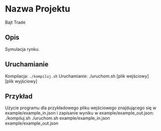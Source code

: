 # Nazwa Projektu
Bajt Trade 
## Opis
Symulacja rynku.
## Uruchamianie
Kompilacja: ```./kompiluj.sh```
Uruchamianie: ./uruchom.sh [plik wejściowy] [plik wyjściowy]
## Przykład
Użycie programu dla przykładowego pliku wejściowego
znajdującego się w example/example_in.json i zapisanie wyniku
w example/example_out.json:
./kompiluj.sh
./uruchom.sh example/example_in.json example/example_out.json